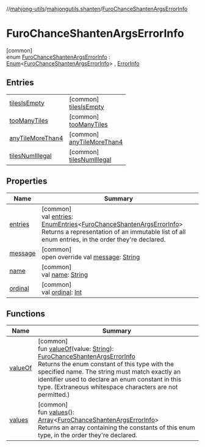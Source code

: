 //[mahjong-utils](../../../index.md)/[mahjongutils.shanten](../index.md)/[FuroChanceShantenArgsErrorInfo](index.md)

# FuroChanceShantenArgsErrorInfo

[common]\
enum [FuroChanceShantenArgsErrorInfo](index.md) : [Enum](https://kotlinlang.org/api/latest/jvm/stdlib/kotlin-stdlib/kotlin/-enum/index.html)&lt;[FuroChanceShantenArgsErrorInfo](index.md)&gt; , [ErrorInfo](../../mahjongutils/-error-info/index.md)

## Entries

| | |
|---|---|
| [tilesIsEmpty](tiles-is-empty/index.md) | [common]<br>[tilesIsEmpty](tiles-is-empty/index.md) |
| [tooManyTiles](too-many-tiles/index.md) | [common]<br>[tooManyTiles](too-many-tiles/index.md) |
| [anyTileMoreThan4](any-tile-more-than4/index.md) | [common]<br>[anyTileMoreThan4](any-tile-more-than4/index.md) |
| [tilesNumIllegal](tiles-num-illegal/index.md) | [common]<br>[tilesNumIllegal](tiles-num-illegal/index.md) |

## Properties

| Name | Summary |
|---|---|
| [entries](entries.md) | [common]<br>val [entries](entries.md): [EnumEntries](https://kotlinlang.org/api/latest/jvm/stdlib/kotlin-stdlib/kotlin.enums/-enum-entries/index.html)&lt;[FuroChanceShantenArgsErrorInfo](index.md)&gt;<br>Returns a representation of an immutable list of all enum entries, in the order they're declared. |
| [message](message.md) | [common]<br>open override val [message](message.md): [String](https://kotlinlang.org/api/latest/jvm/stdlib/kotlin-stdlib/kotlin/-string/index.html) |
| [name](tiles-num-illegal/index.md#-372974862%2FProperties%2F1581026887) | [common]<br>val [name](tiles-num-illegal/index.md#-372974862%2FProperties%2F1581026887): [String](https://kotlinlang.org/api/latest/jvm/stdlib/kotlin-stdlib/kotlin/-string/index.html) |
| [ordinal](tiles-num-illegal/index.md#-739389684%2FProperties%2F1581026887) | [common]<br>val [ordinal](tiles-num-illegal/index.md#-739389684%2FProperties%2F1581026887): [Int](https://kotlinlang.org/api/latest/jvm/stdlib/kotlin-stdlib/kotlin/-int/index.html) |

## Functions

| Name | Summary |
|---|---|
| [valueOf](value-of.md) | [common]<br>fun [valueOf](value-of.md)(value: [String](https://kotlinlang.org/api/latest/jvm/stdlib/kotlin-stdlib/kotlin/-string/index.html)): [FuroChanceShantenArgsErrorInfo](index.md)<br>Returns the enum constant of this type with the specified name. The string must match exactly an identifier used to declare an enum constant in this type. (Extraneous whitespace characters are not permitted.) |
| [values](values.md) | [common]<br>fun [values](values.md)(): [Array](https://kotlinlang.org/api/latest/jvm/stdlib/kotlin-stdlib/kotlin/-array/index.html)&lt;[FuroChanceShantenArgsErrorInfo](index.md)&gt;<br>Returns an array containing the constants of this enum type, in the order they're declared. |
